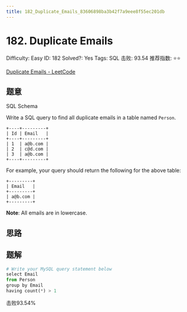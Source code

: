 ```yaml
---
title: 182_Duplicate_Emails_83606898ba3b42f7a9eee8f55ec201db
---
```


# 182. Duplicate Emails

Difficulty: Easy
ID: 182
Solved?: Yes
Tags: SQL
击败: 93.54
推荐指数: ⭐⭐

[Duplicate Emails - LeetCode](https://leetcode.com/problems/duplicate-emails/)

## 题意

SQL Schema

Write a SQL query to find all duplicate emails in a table named `Person`.

```
+----+---------+
| Id | Email   |
+----+---------+
| 1  | a@b.com |
| 2  | c@d.com |
| 3  | a@b.com |
+----+---------+

```

For example, your query should return the following for the above table:

```
+---------+
| Email   |
+---------+
| a@b.com |
+---------+

```

**Note**: All emails are in lowercase.

## 思路

## 题解

```python
# Write your MySQL query statement below
select Email
from Person
group by Email
having count(*) > 1
```

击败93.54%